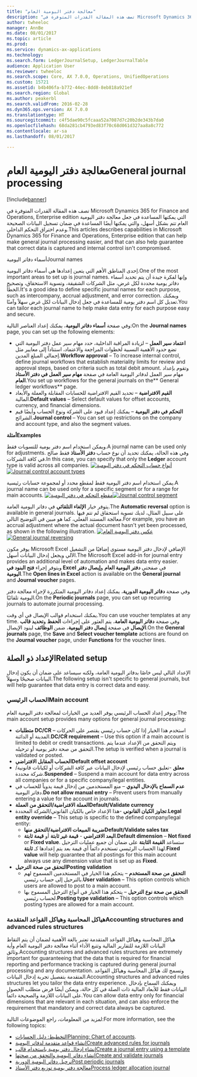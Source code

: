 ```yaml
---
title: "معالجة دفتر اليومية العام"
description: "تصف هذه المقالة القدرات المتوفرة في Microsoft Dynamics 365 for Finance and Operations, Enterprise edition التي يمكنها المساعدة في جعل معالجة دفتر اليومية العام تتم بشكل أسهل، والتي يمكنها أيضًا المساعدة في ضمان تسجيل البيانات الصحيحة وعدم اختراق التحكم الداخلي."
author: twheeloc
manager: AnnBe
ms.date: 08/01/2017
ms.topic: article
ms.prod: 
ms.service: dynamics-ax-applications
ms.technology: 
ms.search.form: LedgerJournalSetup, LedgerJournalTable
audience: Application User
ms.reviewer: twheeloc
ms.search.scope: Core, AX 7.0.0, Operations, UnifiedOperations
ms.custom: 15721
ms.assetid: b4b406fa-b772-44ec-8dd8-8eb818a921ef
ms.search.region: Global
ms.author: peakerbl
ms.search.validFrom: 2016-02-28
ms.dyn365.ops.version: AX 7.0.0
ms.translationtype: HT
ms.sourcegitcommit: c4f5dae90c5fcaaa52a7087d7c20b2de343b7da0
ms.openlocfilehash: 68da281cb4793ed83f70c68d061d327aa8a8c772
ms.contentlocale: ar-sa
ms.lasthandoff: 08/01/2017

---
```


# <a name="general-journal-processing"></a><span data-ttu-id="b08bd-103">معالجة دفتر اليومية العام</span><span class="sxs-lookup"><span data-stu-id="b08bd-103">General journal processing</span></span>

[!include[banner](../includes/banner.md)]


<span data-ttu-id="b08bd-104">تصف هذه المقالة القدرات المتوفرة في Microsoft Dynamics 365 for Finance and Operations, Enterprise edition التي يمكنها المساعدة في جعل معالجة دفتر اليومية العام تتم بشكل أسهل، والتي يمكنها أيضًا المساعدة في ضمان تسجيل البيانات الصحيحة وعدم اختراق التحكم الداخلي.</span><span class="sxs-lookup"><span data-stu-id="b08bd-104">This articles describes capabilities in Microsoft Dynamics 365 for Finance and Operations, Enterprise edition that can help make general journal processing easier, and that can also help guarantee that correct data is captured and internal control isn't compromised.</span></span>  

<span data-ttu-id="b08bd-105">أسماء دفاتر اليومية</span><span class="sxs-lookup"><span data-stu-id="b08bd-105">Journal names</span></span>

<span data-ttu-id="b08bd-106">إحدى المناطق الأهم التي يتعين إعدادها هي أسماء دفاتر اليومية.</span><span class="sxs-lookup"><span data-stu-id="b08bd-106">One of the most important areas to set up is journal names.</span></span> <span data-ttu-id="b08bd-107">وإنها لفكرة جيدة أن يتم تحديد أسماء دفاتر يومية محددة لكل غرض، مثل الشركات الشقيقة، وتسوية الاستحقاق، وتصحيح الخطأ.</span><span class="sxs-lookup"><span data-stu-id="b08bd-107">It's a good idea to define specific journal names for each purpose, such as intercompany, accrual adjustment, and error correction.</span></span> <span data-ttu-id="b08bd-108">ويمكنك تعديل كل اسم دفتر يومية للمساعدة في جعل إدخال البيانات لكل غرض سهلاً وآمنًا.‬</span><span class="sxs-lookup"><span data-stu-id="b08bd-108">You can tailor each journal name to help make data entry for each purpose easy and secure.</span></span> 

<span data-ttu-id="b08bd-109">وفي صفحة **أسماء دفاتر اليومية**، يمكنك إعداد العناصر التالية:</span><span class="sxs-lookup"><span data-stu-id="b08bd-109">On the **Journal names** page, you can set up the following elements:</span></span>

-   <span data-ttu-id="b08bd-110">**اعتماد سير العمل** – لزيادة المراقبة الداخلية، حدد مهام سير عمل دفتر اليومية التي تضع حدود الأهمية النسبية لخطوات المراجعة والاعتماد، استناداً إلى معايير مثل إجمالي المبلغ المدين.</span><span class="sxs-lookup"><span data-stu-id="b08bd-110">**Workflow approval** – To increase internal control, define journal workflows that establish materiality limits for review and approval steps, based on criteria such as total debit amount.</span></span> <span data-ttu-id="b08bd-111">وتقوم بإعداد مهام سير العمل لدفاتر اليومية العامة في صفحة **مهام سير العمل في دفتر الأستاذ العام**.</span><span class="sxs-lookup"><span data-stu-id="b08bd-111">You set up workflows for the general journals on the** General ledger workflows** page.</span></span>
-   <span data-ttu-id="b08bd-112">**القيم الافتراضية** – تحديد القيم الافتراضية للحسابات المقابلة والعملة والأبعاد المالية.</span><span class="sxs-lookup"><span data-stu-id="b08bd-112">**Default values** – Select default values for offset accounts, currency, and financial dimensions.</span></span>
-   <span data-ttu-id="b08bd-113">**التحكم في دفتر اليومية** – يمكنك إعداد قيود على الشركة ونوع الحساب وأيضًا قيم الشرائح.</span><span class="sxs-lookup"><span data-stu-id="b08bd-113">**Journal control** – You can set up restrictions on the company and account type, and also the segment values.</span></span> 

<span data-ttu-id="b08bd-114">**أمثلة**</span><span class="sxs-lookup"><span data-stu-id="b08bd-114">**Examples**</span></span>

<span data-ttu-id="b08bd-115">ويمكن استخدام اسم دفتر يومية للتسويات فقط.</span><span class="sxs-lookup"><span data-stu-id="b08bd-115">A journal name can be used only for adjustments.</span></span> <span data-ttu-id="b08bd-116">وفي هذه الحالة، يمكنك تحديد أن نوع حساب **دفتر الأستاذ** فقط صالح في كافة الشركات.</span><span class="sxs-lookup"><span data-stu-id="b08bd-116">In this case, you can specify that only the **Ledger** account type is valid across all companies.</span></span> <span data-ttu-id="b08bd-117">[![أنواع حساب التحكم في دفتر اليومية](./media/journal-control-account-types1.png)](./media/journal-control-account-types1.png)</span><span class="sxs-lookup"><span data-stu-id="b08bd-117">[![Journal control account types](./media/journal-control-account-types1.png)](./media/journal-control-account-types1.png)</span></span>

<span data-ttu-id="b08bd-118">يمكن استخدام اسم دفتر اليومية فقط لمقطع محدد أو لمجموعة حسابات رئيسية.</span><span class="sxs-lookup"><span data-stu-id="b08bd-118">A journal name can be used only for a specific segment or for a range for main accounts.</span></span> <span data-ttu-id="b08bd-119">[![مقطع التحكم في دفتر اليومية](./media/journal-control-segment1.png)](./media/journal-control-segment1.png)</span><span class="sxs-lookup"><span data-stu-id="b08bd-119">[![Journal control segment](./media/journal-control-segment1.png)](./media/journal-control-segment1.png)</span></span>

<span data-ttu-id="b08bd-120">يتوفر خيار **الإلغاء التلقائي** في دفاتر اليومية العامة.</span><span class="sxs-lookup"><span data-stu-id="b08bd-120">The **Automatic reversal** option is available in general journals.</span></span> <span data-ttu-id="b08bd-121">على سبيل المثال، لديك تسوية استحقاق لم تتم فيها معالجة المستند الفعلي، كما هو مبين في التوضيح التالي.</span><span class="sxs-lookup"><span data-stu-id="b08bd-121">For example, you have an accrual adjustment where the actual document hasn't yet been processed, as shown in the following illustration.</span></span>
<span data-ttu-id="b08bd-122">[![عكس دفتر اليومية العام](./media/general-journal-reversing1.png)](./media/general-journal-reversing1.png)</span><span class="sxs-lookup"><span data-stu-id="b08bd-122">[![General journal reversing](./media/general-journal-reversing1.png)](./media/general-journal-reversing1.png)</span></span> 

<span data-ttu-id="b08bd-123">يوفر مكون Microsoft Excel الإضافي لإدخال دفتر اليومية مستوى إضافيًا من التشغيل الآلي ويجعل إدخال البيانات أسهل.</span><span class="sxs-lookup"><span data-stu-id="b08bd-123">The Microsoft Excel add-in for journal entry provides an additional level of automation and makes data entry easier.</span></span> <span data-ttu-id="b08bd-124">ويتوفر إجراء **فتح البنود في Excel** في صفحتي **دفتر اليومية العام** و**إيصال دفتر اليومية**.</span><span class="sxs-lookup"><span data-stu-id="b08bd-124">The **Open lines in Excel** action is available on the **General journal** and **Journal voucher** pages.</span></span> 

<span data-ttu-id="b08bd-125">وفي صفحة **دفاتر اليومية الدورية**، يمكنك إعداد دفاتر اليومية المتكررة لإجراء معالجة دفتر اليومية تلقائيًا.</span><span class="sxs-lookup"><span data-stu-id="b08bd-125">On the **Periodic journals** page, you can set up recurring journals to automate journal processing.</span></span> 

<span data-ttu-id="b08bd-126">يمكنك استخدام قوالب الإيصال في أي وقت.</span><span class="sxs-lookup"><span data-stu-id="b08bd-126">You can use voucher templates at any time.</span></span> <span data-ttu-id="b08bd-127">وفي صفحة **دفاتر اليومية العامة**، يتم العثور على إجراءات **الحفظ** و**تحديد قالب الإيصال** في صفحة **إيصال دفتر اليومية**، ضمن **الوظائف** لبنود الإيصال.</span><span class="sxs-lookup"><span data-stu-id="b08bd-127">On the **General journals** page, the **Save** and **Select voucher template** actions are found on the **Journal voucher** page, under **Functions** for the voucher lines.</span></span>

## <a name="related-setup"></a><span data-ttu-id="b08bd-128">الإعداد ذو الصلة</span><span class="sxs-lookup"><span data-stu-id="b08bd-128">Related setup</span></span>
<span data-ttu-id="b08bd-129">الإعداد التالي ليس خاصًا بدفاتر اليومية العامة، ولكنه سيساعد على ضمان أن يكون إدخال البيانات صحيحًا وسهلاً.</span><span class="sxs-lookup"><span data-stu-id="b08bd-129">The following setup isn't specific to general journals, but will help guarantee that data entry is correct data and easy.</span></span>

### <a name="main-account"></a><span data-ttu-id="b08bd-130">الحساب الرئيسي</span><span class="sxs-lookup"><span data-stu-id="b08bd-130">Main account</span></span>

<span data-ttu-id="b08bd-131">ويوفر إعداد الحساب الرئيسي يوفر العديد من الخيارات لمعالجة دفتر اليومية العام:</span><span class="sxs-lookup"><span data-stu-id="b08bd-131">The main account setup provides many options for general journal processing:</span></span>

-   <span data-ttu-id="b08bd-132">**متطلبات DC/CR** – استخدم هذا الخيار إذا كان حساب رئيسي يقتصر على الحركات المدينة أو الدائنة.</span><span class="sxs-lookup"><span data-stu-id="b08bd-132">**DC/CR requirement** – Use this option if a main account is limited to debit or credit transactions.</span></span> <span data-ttu-id="b08bd-133">ويتم التحقق من الإعداد عندما يتم التحقق من صحة دفتر يومية أو ترحيله.</span><span class="sxs-lookup"><span data-stu-id="b08bd-133">The setup is verified when a journal is validated or posted.</span></span>
-   <span data-ttu-id="b08bd-134">**الحساب المقابل الافتراضي**</span><span class="sxs-lookup"><span data-stu-id="b08bd-134">**Default offset account**</span></span>
-   <span data-ttu-id="b08bd-135">**معلق** -تعليق حساب رئيسي لإدخال البيانات عبر كافة الشركات أو لكيانات قانونية/شركة محددة.</span><span class="sxs-lookup"><span data-stu-id="b08bd-135">**Suspended** – Suspend a main account for data entry across all companies or for a specific company/legal entities.</span></span>
-   <span data-ttu-id="b08bd-136">**عدم السماح بالإدخال اليدوي** – منع المستخدمين من إدخال قيمة يدوياً للحساب في دفاتر اليومية.</span><span class="sxs-lookup"><span data-stu-id="b08bd-136">**Do not allow manual entry** – Prevent users from manually entering a value for the account in journals.</span></span>
-   <span data-ttu-id="b08bd-137">**العملة الافتراضية/التحقق من العملة**</span><span class="sxs-lookup"><span data-stu-id="b08bd-137">**Default/Validate currency**</span></span>
-   <span data-ttu-id="b08bd-138">**تجاوز الكيان القانوني** -هذا الإعداد خاص بالكيان القانوني/الشركة المحددة.</span><span class="sxs-lookup"><span data-stu-id="b08bd-138">**Legal entity override** – This setup is specific to the defined company/legal entity:</span></span>
    -   <span data-ttu-id="b08bd-139">**ضريبة المبيعات الافتراضية/التحقق منها**</span><span class="sxs-lookup"><span data-stu-id="b08bd-139">**Default/Validate sales tax**</span></span>
    -   <span data-ttu-id="b08bd-140">**البعد الافتراضي** - **قيمة غير ثابتة** أو **قيمة ثابتة**.</span><span class="sxs-lookup"><span data-stu-id="b08bd-140">**Default dimension** – **Not fixed** or **Fixed value**.</span></span> <span data-ttu-id="b08bd-141">ستساعد **القيمة الثابتة** على ضمان أن جميع عمليات الترحيل لهذا الحساب الرئيسي تستخدم دائماً أي قيمة بعد يتم إعدادها كـ **ثابتة**.</span><span class="sxs-lookup"><span data-stu-id="b08bd-141">**Fixed value** will help guarantee that all postings for this main account always use any dimension value that is set up as **Fixed**.</span></span>
-   <span data-ttu-id="b08bd-142">**التحقق من صحة الترحيل**</span><span class="sxs-lookup"><span data-stu-id="b08bd-142">**Posting validation**</span></span>
    -   <span data-ttu-id="b08bd-143">**التحقق من صحة المستخدم** – يتحكم هذا الخيار في المستخدمين المسموح لهم بالترحيل إلى حساب رئيسي.</span><span class="sxs-lookup"><span data-stu-id="b08bd-143">**User validation** – This option controls which users are allowed to post to a main account.</span></span>
    -   <span data-ttu-id="b08bd-144">**التحقق من صحة نوع الترحيل** – يتحكم هذا الخيار في أنواع الترحيل المسموح بها لحساب رئيسي.</span><span class="sxs-lookup"><span data-stu-id="b08bd-144">**Posting type validation** – This option controls which posting types are allowed for a main account.</span></span>

### <a name="accounting-structures-and-advanced-rules-structures"></a><span data-ttu-id="b08bd-145">هياكل المحاسبة وهياكل القواعد المتقدمة</span><span class="sxs-lookup"><span data-stu-id="b08bd-145">Accounting structures and advanced rules structures</span></span>

<span data-ttu-id="b08bd-146">هياكل المحاسبة وهياكل القواعد المتقدمة تعتبر بالغة الأهمية لضمان أن يتم التقاط البيانات اللازمة للتقارير المالية وتتبع الأداء أثناء معالجة دفتر اليومية العام وأية وثائق.</span><span class="sxs-lookup"><span data-stu-id="b08bd-146">Accounting structures and advanced rules structures are extremely important for guaranteeing that the data that is required for financial reporting and performance tracking is captured during general journal processing and any documentation.</span></span> <span data-ttu-id="b08bd-147">وتسمح لك هياكل المحاسبة وهياكل القواعد المتقدمة بتفصيل تجربة إدخال البيانات.</span><span class="sxs-lookup"><span data-stu-id="b08bd-147">Accounting structures and advanced rules structures let you tailor the data entry experience.</span></span> <span data-ttu-id="b08bd-148">ويمكنك السماح بإدخال البيانات فقط للأبعاد المالية ذات الصلة في كل حالة، ويمكن أيضًا فرض متطلب الحصول على البيانات اللازمة والصحيحة دائماً.</span><span class="sxs-lookup"><span data-stu-id="b08bd-148">You can allow data entry only for financial dimensions that are relevant in each situation, and can also enforce the requirement that mandatory and correct data always be captured.</span></span>

<span data-ttu-id="b08bd-149">لمزيد من المعلومات، راجع الموضوعات التالية:</span><span class="sxs-lookup"><span data-stu-id="b08bd-149">For more information, see the following topics:</span></span>
- <span data-ttu-id="b08bd-150">[التخطيط: دليل الحسابات](plan-chart-of-accounts.md)</span><span class="sxs-lookup"><span data-stu-id="b08bd-150">[Planning: Chart of accounts](plan-chart-of-accounts.md).</span></span> 
- [<span data-ttu-id="b08bd-151">إنشاء قواعد متقدمة لدفاتر اليومية</span><span class="sxs-lookup"><span data-stu-id="b08bd-151">Create advanced rules for journals</span></span>](tasks/create-advanced-rules-journals.md)
- [<span data-ttu-id="b08bd-152">إنشاء إدخال دفتر يومية باستخدام قالب</span><span class="sxs-lookup"><span data-stu-id="b08bd-152">Create a journal entry using a template</span></span>](tasks/create-journal-entry-template.md)
- [<span data-ttu-id="b08bd-153">إنشاء دفاتر اليومية والتحقق من صحتها</span><span class="sxs-lookup"><span data-stu-id="b08bd-153">Create and validate journals</span></span>](tasks/create-validate-journals.md)
- [<span data-ttu-id="b08bd-154">ترحيل دفاتر اليومية الدورية</span><span class="sxs-lookup"><span data-stu-id="b08bd-154">Post periodic journals</span></span>](tasks/post-periodic-journals.md)
- [<span data-ttu-id="b08bd-155">‏‫معالجة دفتر يومية توزيع دفتر الأستاذ‬</span><span class="sxs-lookup"><span data-stu-id="b08bd-155">Process ledger allocation journal</span></span>](tasks/process-ledger-allocation-journal.md)



